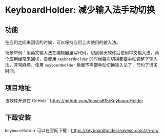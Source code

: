 # KeyboardHolder: 减少输入法手动切换

## 功能

在应用之间来回切的时候，可以保持应用上次使用的输入法。

场景举例：用英文输入法在编辑器里写代码，切到聊天软件后使用中文输入法，两个应用经常来回切，没使用 `KeyboardHolder` 的时候每次切换都要手动调整下输入法，非常麻烦，使用 `KeyboardHolder` 后就不需要手动切换输入法了，节约了很多时间。

## 项目地址

该软件开源在 GitHub：https://github.com/leaves615/KeyboardHolder

## 下载安装

`KeyboardHolder` 可以在官网下载：https://keyboardholder.leavesc.com/zh-cn/
